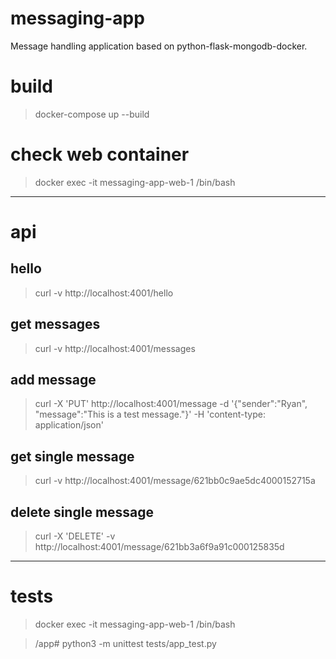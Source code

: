 # messaging-app
Message handling application based on python-flask-mongodb-docker. 

# build
> docker-compose up --build

# check web container
> docker exec -it messaging-app-web-1 /bin/bash

---

# api

## hello
> curl -v http://localhost:4001/hello

## get messages
> curl -v http://localhost:4001/messages

## add message
> curl -X 'PUT' http://localhost:4001/message -d '{"sender":"Ryan", "message":"This is a test message."}' -H 'content-type: application/json'

## get single message
> curl -v http://localhost:4001/message/621bb0c9ae5dc4000152715a

## delete single message
> curl -X 'DELETE' -v http://localhost:4001/message/621bb3a6f9a91c000125835d

---

# tests

> docker exec -it messaging-app-web-1 /bin/bash

> /app# python3 -m unittest tests/app_test.py

